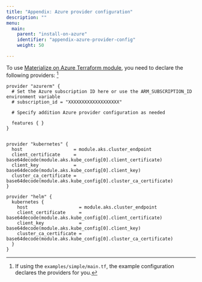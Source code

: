 ```yaml
---
title: "Appendix: Azure provider configuration"
description: ""
menu:
  main:
    parent: "install-on-azure"
    identifier: "appendix-azure-provider-config"
    weight: 50

---
```


To use [Materialize on Azure Terraform
module](https://github.com/MaterializeInc/terraform-azurerm-materialize), you
need to declare the following providers: [^1]

```hcl
provider "azurerm" {
  # Set the Azure subscription ID here or use the ARM_SUBSCRIPTION_ID environment variable
  # subscription_id = "XXXXXXXXXXXXXXXXXXX"

  # Specify addition Azure provider configuration as needed

  features { }
}


provider "kubernetes" {
  host                   = module.aks.cluster_endpoint
  client_certificate     = base64decode(module.aks.kube_config[0].client_certificate)
  client_key             = base64decode(module.aks.kube_config[0].client_key)
  cluster_ca_certificate = base64decode(module.aks.kube_config[0].cluster_ca_certificate)
}

provider "helm" {
  kubernetes {
    host                   = module.aks.cluster_endpoint
    client_certificate     = base64decode(module.aks.kube_config[0].client_certificate)
    client_key             = base64decode(module.aks.kube_config[0].client_key)
    cluster_ca_certificate = base64decode(module.aks.kube_config[0].cluster_ca_certificate)
  }
}
```

[^1]: If using the `examples/simple/main.tf`, the example configuration declares
    the providers for you.
